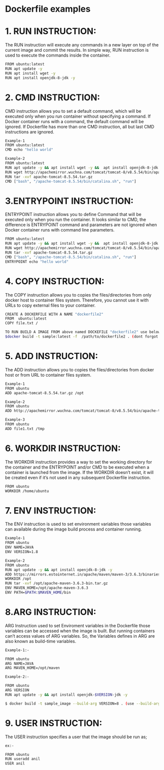 # Dockerfile examples
 
# 1. RUN INSTRUCTION:
The RUN instruction will execute any commands in a new layer on top of the current image and commit the results. In simple way, RUN instruction is used to execute the commands inside the container.
  
```sh
FROM ubuntu:latest
RUN apt update -y 
RUN apt install wget -y 
RUN apt install openjdk-8-jdk -y
```
# 2. CMD INSTRUCTION:
CMD instruction allows you to set a default command, which will be executed only when you run container without specifying a command. If Docker container runs with a command, the default command will be ignored. If Dockerfile has more than one CMD instruction, all but last CMD instructions are ignored.

```sh
Example-1
FROM ubuntu:latest
CMD echo "hello world"

Example-2
FROM ubuntu:latest
RUN apt update -y && apt install wget -y &&  apt install openjdk-8-jdk -y
RUN wget http://apachemirror.wuchna.com/tomcat/tomcat-8/v8.5.54/bin/apache-tomcat-8.5.54.tar.gz
RUN tar -xvf apache-tomcat-8.5.54.tar.gz
CMD ["bash", "/apache-tomcat-8.5.54/bin/catalina.sh", "run"]
```
# 3.ENTRYPOINT INSTRUCTION:
ENTRYPOINT instruction allows you to define Command that will be executed only when you run the container. It looks similar to CMD, the difference is ENTRYPOINT command and parameters are not ignored when Docker container runs with command line parameters.

```sh
FROM ubuntu:latest
RUN apt update -y && apt install wget -y &&  apt install openjdk-8-jdk -y
RUN wget http://apachemirror.wuchna.com/tomcat/tomcat-8/v8.5.54/bin/apache-tomcat-8.5.54.tar.gz
RUN tar -xvf apache-tomcat-8.5.54.tar.gz
CMD ["bash", "/apache-tomcat-8.5.54/bin/catalina.sh", "run"]
ENTRYPOINT echo "hello world"
```
# 4. COPY INSTRUCTION:
The COPY instruction allows you to copies the files/directories from only docker host to container files system. Therefore, you cannot use it with URLs to copy external files to your container.

```sh
CREATE A DOCKERFILE WITH A NAME "dockerfile2"
FROM  ubuntu:latest
COPY file.txt /
```

```sh
TO RUN BUILD A IMAGE FROM above named DOCKEFILE "dockerfile2" use below command
$docker build -t sample:latest -f  /path/to/dockerfile2 . (dont forgot to add '.' at end)
```

# 5. ADD INSTRUCTION:
The ADD instruction allows you to copies the files/directories from docker host or from URL to container files system.

```sh
Example-1
FROM ubuntu
ADD apache-tomcat-8.5.54.tar.gz /opt

Example-2
FROM ubuntu 
ADD http://apachemirror.wuchna.com/tomcat/tomcat-8/v8.5.54/bin/apache-tomcat-8.5.54.tar.gz /opt

Example-3
FROM ubuntu
ADD file1.txt /tmp
```

# 6. WORKDIR INSTRUCTION:
The WORKDIR instruction provides a way to set the working directory for the container and the ENTRYPOINT and/or CMD to be executed when a container is launched from the image.  If the WORKDIR doesn’t exist, it will be created even if it’s not used in any subsequent Dockerfile instruction.

```sh
FROM ubuntu
WORKDIR /home/ubuntu
```
# 7. ENV INSTRUCTION:
The ENV instruction is used to set environment variables those variables can available during the image build process and container running.

```sh
Example-1
FROM ubuntu
ENV NAME=JAVA
ENV VERSION=1.8

Example-2
FROM ubuntu
RUN apt update -y && apt install openjdk-8-jdk -y
ADD https://mirrors.estointernet.in/apache/maven/maven-3/3.6.3/binaries/apache-maven-3.6.3-bin.tar.gz /opt
WORKDIR /opt
RUN tar -xvf /opt/apache-maven-3.6.3-bin.tar.gz
ENV MAVEN_HOME=/opt/apache-maven-3.6.3
ENV PATH=$PATH:$MAVEN_HOME/bin
```
# 8.ARG INSTRUCTION:
ARG Instruction used to set Enviroment variables in the Dockerfile those variables can be accessed when the image is built. But running containers can’t access values of ARG variables. So, the Variables defines in ARG are also known as build-time variables. 

```sh
Example-1:-

FROM ubuntu
ARG NAME=JAVA
ARG MAVEN_HOME=/opt/maven

Example-2:-

FROM ubuntu
ARG VERSION
RUN apt update -y && apt install openjdk-$VERSION-jdk -y

$ docker build -t sample_image --build-arg VERSION=8 . (use --build-arg <variable>=<value> flag if you haven't define value for variable in ARG)
```
# 9. USER INSTRUCTION:
The USER instruction specifies a user that the image should be run as;

```sh
ex:-

FROM ubuntu
RUN useradd anil
USER anil
```

